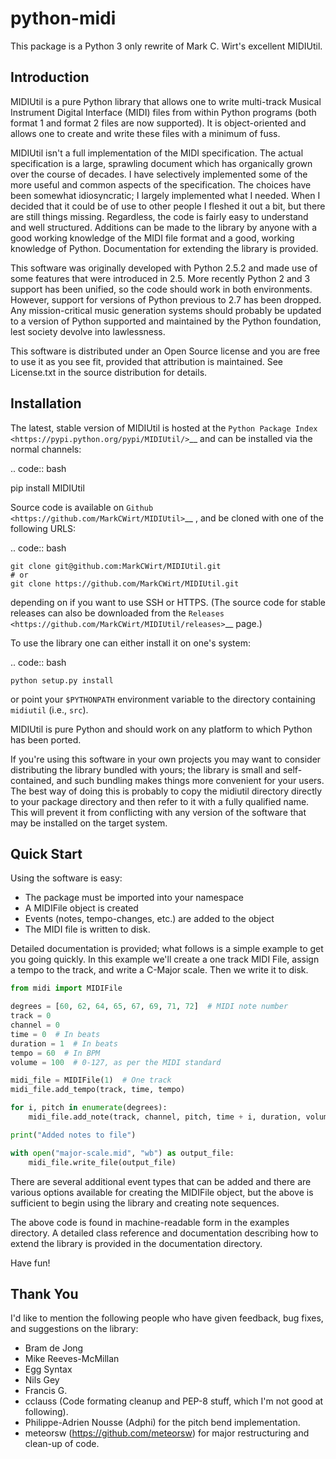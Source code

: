 # python-midi

This package is a Python 3 only rewrite of Mark C. Wirt's excellent MIDIUtil.

## Introduction

MIDIUtil is a pure Python library that allows one to write multi-track
Musical Instrument Digital Interface (MIDI) files from within Python
programs (both format 1 and format 2 files are now supported).
It is object-oriented and allows one to create and write these
files with a minimum of fuss.

MIDIUtil isn't a full implementation of the MIDI specification. The actual
specification is a large, sprawling document which has organically grown
over the course of decades. I have selectively implemented some of the
more useful and common aspects of the specification. The choices have
been somewhat idiosyncratic; I largely implemented what I needed. When
I decided that it could be of use to other people I fleshed it out a bit,
but there are still things missing. Regardless, the code is fairly easy to
understand and well structured. Additions can be made to the library by
anyone with a good working knowledge of the MIDI file format and a good,
working knowledge of Python. Documentation for extending the library
is provided.

This software was originally developed with Python 2.5.2 and made use of
some features that were introduced in 2.5. More recently Python 2 and 3
support has been unified, so the code should work in both environments.
However, support for versions of Python previous to 2.7 has been dropped.
Any mission-critical music generation systems should probably be updated
to a version of Python supported and maintained by the Python foundation,
lest society devolve into lawlessness.

This software is distributed under an Open Source license and you are
free to use it as you see fit, provided that attribution is maintained.
See License.txt in the source distribution for details.

## Installation

The latest, stable version of MIDIUtil is hosted at the `Python Package
Index <https://pypi.python.org/pypi/MIDIUtil/>`__ and can be installed
via the normal channels:

.. code:: bash

  pip install MIDIUtil

Source code is available on `Github <https://github.com/MarkCWirt/MIDIUtil>`__ ,
and be cloned with one of the following URLS:

.. code:: bash

    git clone git@github.com:MarkCWirt/MIDIUtil.git
    # or
    git clone https://github.com/MarkCWirt/MIDIUtil.git

depending on if you want to use SSH or HTTPS. (The source code
for stable releases can also be downloaded from the
`Releases <https://github.com/MarkCWirt/MIDIUtil/releases>`__
page.)

To use the library one can either install it on one's system:

.. code:: bash

    python setup.py install

or point your ``$PYTHONPATH`` environment variable to the directory
containing ``midiutil`` (i.e., ``src``).

MIDIUtil is pure Python and should work on any platform to which
Python has been ported.

If you're using this software in your own projects
you may want to consider distributing the library bundled with yours;
the library is small and self-contained, and such bundling makes things
more convenient for your users. The best way of doing this is probably
to copy the midiutil directory directly to your package directory and
then refer to it with a fully qualified name. This will prevent it from
conflicting with any version of the software that may be installed on
the target system.


## Quick Start

Using the software is easy:

* The package must be imported into your namespace
* A MIDIFile object is created
* Events (notes, tempo-changes, etc.) are added to the object
* The MIDI file is written to disk.

Detailed documentation is provided; what follows is a simple example
to get you going quickly. In this example we'll create a one track MIDI
File, assign a tempo to the track, and write a C-Major scale. Then we
write it to disk.

```python
from midi import MIDIFile

degrees = [60, 62, 64, 65, 67, 69, 71, 72]  # MIDI note number
track = 0
channel = 0
time = 0  # In beats
duration = 1  # In beats
tempo = 60  # In BPM
volume = 100  # 0-127, as per the MIDI standard

midi_file = MIDIFile(1)  # One track
midi_file.add_tempo(track, time, tempo)

for i, pitch in enumerate(degrees):
    midi_file.add_note(track, channel, pitch, time + i, duration, volume)

print("Added notes to file")

with open("major-scale.mid", "wb") as output_file:
    midi_file.write_file(output_file)
```

There are several additional event types that can be added and there are
various options available for creating the MIDIFile object, but the above
is sufficient to begin using the library and creating note sequences.

The above code is found in machine-readable form in the examples directory.
A detailed class reference and documentation describing how to extend
the library is provided in the documentation directory.

Have fun!

## Thank You

I'd like to mention the following people who have given feedback, bug
fixes,  and suggestions on the library:

* Bram de Jong
* Mike Reeves-McMillan
* Egg Syntax
* Nils Gey
* Francis G.
* cclauss (Code formating cleanup and PEP-8 stuff, which I'm not good at following).
* Philippe-Adrien Nousse (Adphi) for the pitch bend implementation.
* meteorsw (https://github.com/meteorsw) for major restructuring and clean-up
  of code.
